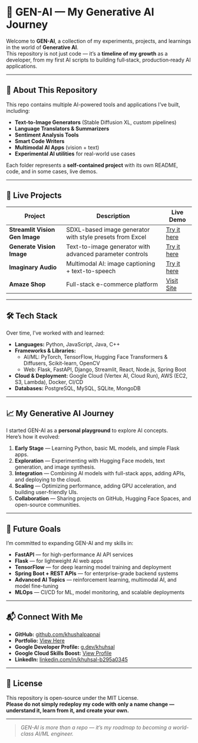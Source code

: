 # 🤖 GEN-AI — My Generative AI Journey

Welcome to **GEN-AI**, a collection of my experiments, projects, and learnings in the world of **Generative AI**.  
This repository is not just code — it’s a **timeline of my growth** as a developer, from my first AI scripts to building full‑stack, production‑ready AI applications.

---

## 📜 About This Repository

This repo contains multiple AI-powered tools and applications I’ve built, including:

- **Text-to-Image Generators** (Stable Diffusion XL, custom pipelines)
- **Language Translators & Summarizers**
- **Sentiment Analysis Tools**
- **Smart Code Writers**
- **Multimodal AI Apps** (vision + text)
- **Experimental AI utilities** for real-world use cases

Each folder represents a **self-contained project** with its own README, code, and in some cases, live demos.

---

## 🚀 Live Projects

| Project | Description | Live Demo |
|---------|-------------|-----------|
| **Streamlit Vision Gen Image** | SDXL-based image generator with style presets from Excel | [Try it here](https://huggingface.co/spaces/liljujutsu/Streamlit_vision_Gen_Image) |
| **Generate Vision Image** | Text-to-image generator with advanced parameter controls | [Try it here](https://huggingface.co/spaces/liljujutsu/vision_Imaginary) |
| **Imaginary Audio** | Multimodal AI: image captioning + text-to-speech | [Try it here](https://huggingface.co/spaces/liljujutsu/Imaginary_Audio) |
| **Amaze Shop** | Full-stack e-commerce platform | [Visit Site](https://AmazeShop.onrender.com/) |

---

## 🛠 Tech Stack

Over time, I’ve worked with and learned:

- **Languages:** Python, JavaScript, Java, C++
- **Frameworks & Libraries:**  
  - AI/ML: PyTorch, TensorFlow, Hugging Face Transformers & Diffusers, Scikit-learn, OpenCV  
  - Web: Flask, FastAPI, Django, Streamlit, React, Node.js, Spring Boot  
- **Cloud & Deployment:** Google Cloud (Vertex AI, Cloud Run), AWS (EC2, S3, Lambda), Docker, CI/CD  
- **Databases:** PostgreSQL, MySQL, SQLite, MongoDB

---

## 📈 My Generative AI Journey

I started GEN-AI as a **personal playground** to explore AI concepts.  
Here’s how it evolved:

1. **Early Stage** — Learning Python, basic ML models, and simple Flask apps.
2. **Exploration** — Experimenting with Hugging Face models, text generation, and image synthesis.
3. **Integration** — Combining AI models with full-stack apps, adding APIs, and deploying to the cloud.
4. **Scaling** — Optimizing performance, adding GPU acceleration, and building user-friendly UIs.
5. **Collaboration** — Sharing projects on GitHub, Hugging Face Spaces, and open-source communities.

---

## 🎯 Future Goals

I’m committed to expanding GEN-AI and my skills in:

- **FastAPI** — for high-performance AI API services
- **Flask** — for lightweight AI web apps
- **TensorFlow** — for deep learning model training and deployment
- **Spring Boot + REST APIs** — for enterprise-grade backend systems
- **Advanced AI Topics** — reinforcement learning, multimodal AI, and model fine-tuning
- **MLOps** — CI/CD for ML, model monitoring, and scalable deployments

---

## 📬 Connect With Me

- **GitHub:** [github.com/khushalpapnai](https://github.com/khushalpapnai)  
- **Portfolio:** [View Here](https://khushalpapnai.github.io/lil-Ninja-Khuhsal-Portfolio/khuhsal%20portfolio/index.html)  
- **Google Developer Profile:** [g.dev/khuhsal](https://g.dev/khuhsal)  
- **Google Cloud Skills Boost:** [View Profile](https://www.cloudskillsboost.google/public_profiles/5ceea25f-dba0-495c-b228-c50c7b4cd659)  
- **LinkedIn:** [linkedin.com/in/khuhsal-b295a0345](https://www.linkedin.com/in/khuhsal-b295a0345)

---

## 📜 License

This repository is open-source under the MIT License.  
**Please do not simply redeploy my code with only a name change — understand it, learn from it, and create your own.**

---

> *GEN-AI is more than a repo — it’s my roadmap to becoming a world-class AI/ML engineer.*
